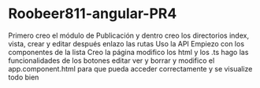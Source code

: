# Roobeer811-angular-PR4

Primero creo el módulo de Publicación y dentro creo los directorios index, vista, crear y editar
después enlazo las rutas
Uso la API 
Empiezo con los componentes de la lista
Creo la página
modifico los html y los .ts
hago las funcionalidades de los botones editar ver y borrar
y modifico el app.component.html para que pueda acceder correctamente y se visualize todo bien
